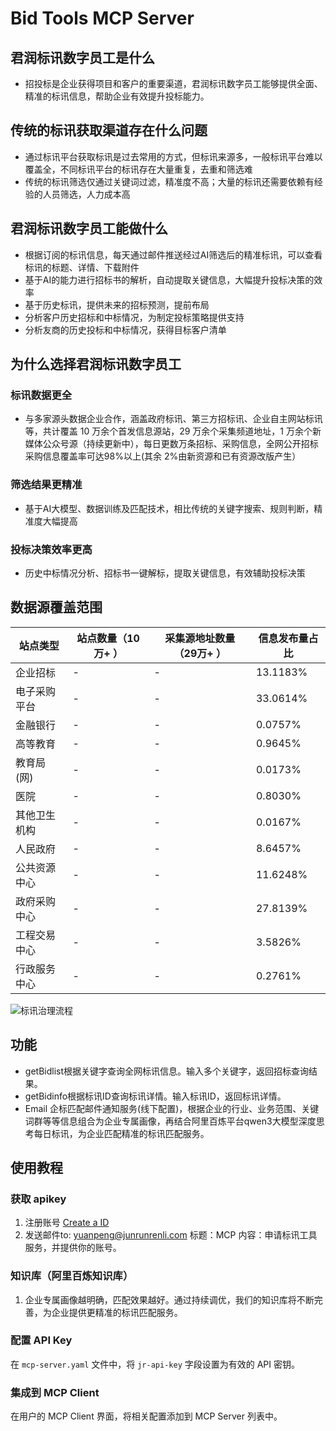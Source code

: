 # Bid  Tools MCP Server

## 君润标讯数字员工是什么
- 招投标是企业获得项目和客户的重要渠道，君润标讯数字员工能够提供全面、精准的标讯信息，帮助企业有效提升投标能力。

## 传统的标讯获取渠道存在什么问题
- 通过标讯平台获取标讯是过去常用的方式，但标讯来源多，一般标讯平台难以覆盖全，不同标讯平台的标讯存在大量重复，去重和筛选难
- 传统的标讯筛选仅通过关键词过滤，精准度不高；大量的标讯还需要依赖有经验的人员筛选，人力成本高

## 君润标讯数字员工能做什么
- 根据订阅的标讯信息，每天通过邮件推送经过AI筛选后的精准标讯，可以查看标讯的标题、详情、下载附件
- 基于AI的能力进行招标书的解析，自动提取关键信息，大幅提升投标决策的效率
- 基于历史标讯，提供未来的招标预测，提前布局
- 分析客户历史招标和中标情况，为制定投标策略提供支持
- 分析友商的历史投标和中标情况，获得目标客户清单


## 为什么选择君润标讯数字员工
### 标讯数据更全
- 与多家源头数据企业合作，涵盖政府标讯、第三方招标讯、企业自主网站标讯等，共计覆盖 10 万余个首发信息源站，29 万余个采集频道地址，1 万余个新媒体公众号源（持续更新中），每日更数万条招标、采购信息，全网公开招标采购信息覆盖率可达98%以上(其余 2%由新资源和已有资源改版产生）
### 筛选结果更精准
- 基于AI大模型、数据训练及匹配技术，相比传统的关键字搜索、规则判断，精准度大幅提高
### 投标决策效率更高
- 历史中标情况分析、招标书一键解标，提取关键信息，有效辅助投标决策

## 数据源覆盖范围

| 站点类型         | 站点数量（10万+ ） | 采集源地址数量（29万+ ） | 信息发布量占比 |
|------------------|----------|------------|----------------|
| 企业招标         | -        |-           | 13.1183%       |
| 电子采购平台     | -        | -          | 33.0614%       |
| 金融银行         | -        | -          | 0.0757%        |
| 高等教育         | -        | -          | 0.9645%        |
| 教育局(网)       | -        | -          | 0.0173%        |
| 医院             | -        | -          | 0.8030%        |
| 其他卫生机构     | -        | -          | 0.0167%        |
| 人民政府         | -        | -          | 8.6457%        |
| 公共资源中心     | -        | -          | 11.6248%       |
| 政府采购中心     | -        | -          | 27.8139%       |
| 工程交易中心     | -        | -          | 3.5826%        |
| 行政服务中心     | -        | -          | 0.2761%        |

![标讯治理流程](https://img.alicdn.com/imgextra/i1/O1CN01UMagYW28vlbrvgHAP_!!6000000007995-2-tps-557-262.png)

## 功能

- getBidlist根据关键字查询全网标讯信息。输入多个关键字，返回招标查询结果。
- getBidinfo根据标讯ID查询标讯详情。输入标讯ID，返回标讯详情。
- Email 企标匹配邮件通知服务(线下配置)，根据企业的行业、业务范围、关键词群等等信息组合为企业专属画像，再结合阿里百炼平台qwen3大模型深度思考每日标讯，为企业匹配精准的标讯匹配服务。

## 使用教程

### 获取 apikey
1. 注册账号 [Create a  ID](https://moonai-bid.junrunrenli.com?src=higress)
2. 发送邮件to: yuanpeng@junrunrenli.com   标题：MCP  内容：申请标讯工具服务，并提供你的账号。

### 知识库（阿里百炼知识库）
1. 企业专属画像越明确，匹配效果越好。通过持续调优，我们的知识库将不断完善，为企业提供更精准的标讯匹配服务。


### 配置 API Key

在 `mcp-server.yaml` 文件中，将 `jr-api-key` 字段设置为有效的 API 密钥。

### 集成到 MCP Client

在用户的 MCP Client 界面，将相关配置添加到 MCP Server 列表中。
